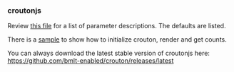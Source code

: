 ### croutonjs

Review [this file](/croutonjs/src/js/crouton-core.js#L5) for a list of parameter descriptions.  The defaults are listed.

There is a [sample](https://github.com/bmlt-enabled/crouton/blob/master/croutonjs/dist/sample.html) to show how to initialize crouton, render and get counts.

You can always download the latest stable version of croutonjs here: https://github.com/bmlt-enabled/crouton/releases/latest
